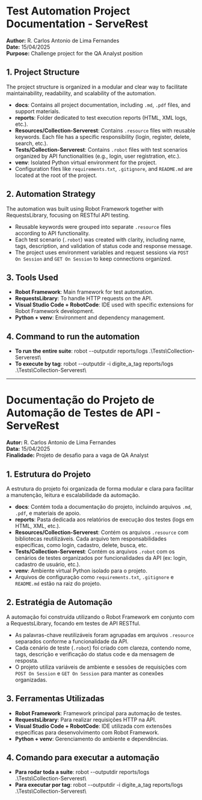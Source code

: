 
# Test Automation Project Documentation - ServeRest

**Author:** R. Carlos Antonio de Lima Fernandes  
**Date:** 15/04/2025  
**Purpose:** Challenge project for the QA Analyst position  

## 1. Project Structure

The project structure is organized in a modular and clear way to facilitate maintainability, readability, and scalability of the automation.

- **docs**: Contains all project documentation, including `.md`, `.pdf` files, and support materials.
- **reports**: Folder dedicated to test execution reports (HTML, XML logs, etc.).
- **Resources/Collection-Serverest**: Contains `.resource` files with reusable keywords. Each file has a specific responsibility (login, register, delete, search, etc.).
- **Tests/Collection-Serverest**: Contains `.robot` files with test scenarios organized by API functionalities (e.g., login, user registration, etc.).
- **venv**: Isolated Python virtual environment for the project.
- Configuration files like `requirements.txt`, `.gitignore`, and `README.md` are located at the root of the project.

## 2. Automation Strategy

The automation was built using Robot Framework together with RequestsLibrary, focusing on RESTful API testing.

- Reusable keywords were grouped into separate `.resource` files according to API functionality.
- Each test scenario (`.robot`) was created with clarity, including name, tags, description, and validation of status code and response message.
- The project uses environment variables and request sessions via `POST On Session` and `GET On Session` to keep connections organized.

## 3. Tools Used

- **Robot Framework**: Main framework for test automation.
- **RequestsLibrary**: To handle HTTP requests on the API.
- **Visual Studio Code + RobotCode**: IDE used with specific extensions for Robot Framework development.
- **Python + venv**: Environment and dependency management.

## 4. Command to run the automation

- **To run the entire suite**: robot --outputdir reports/logs .\Tests\Collection-Serverest\
- **To execute by tag**: robot --outputdir -i digite_a_tag reports/logs .\Tests\Collection-Serverest\

------------------------------------------------------------------



# Documentação do Projeto de Automação de Testes de API - ServeRest

**Autor:** R. Carlos Antonio de Lima Fernandes  
**Data:** 15/04/2025  
**Finalidade:** Projeto de desafio para a vaga de QA Analyst  

## 1. Estrutura do Projeto

A estrutura do projeto foi organizada de forma modular e clara para facilitar a manutenção, leitura e escalabilidade da automação.

- **docs**: Contém toda a documentação do projeto, incluindo arquivos `.md`, `.pdf`, e materiais de apoio.
- **reports**: Pasta dedicada aos relatórios de execução dos testes (logs em HTML, XML, etc.).
- **Resources/Collection-Serverest**: Contém os arquivos `.resource` com bibliotecas reutilizáveis. Cada arquivo tem responsabilidades específicas, como login, cadastro, delete, busca, etc.
- **Tests/Collection-Serverest**: Contém os arquivos `.robot` com os cenários de testes organizados por funcionalidades da API (ex: login, cadastro de usuário, etc.).
- **venv**: Ambiente virtual Python isolado para o projeto.
- Arquivos de configuração como `requirements.txt`, `.gitignore` e `README.md` estão na raiz do projeto.

## 2. Estratégia de Automação

A automação foi construída utilizando o Robot Framework em conjunto com a RequestsLibrary, focando em testes de API RESTful.

- As palavras-chave reutilizáveis foram agrupadas em arquivos `.resource` separados conforme a funcionalidade da API.
- Cada cenário de teste (`.robot`) foi criado com clareza, contendo nome, tags, descrição e verificação do status code e da mensagem de resposta.
- O projeto utiliza variáveis de ambiente e sessões de requisições com `POST On Session` e `GET On Session` para manter as conexões organizadas.

## 3. Ferramentas Utilizadas

- **Robot Framework**: Framework principal para automação de testes.
- **RequestsLibrary**: Para realizar requisições HTTP na API.
- **Visual Studio Code + RobotCode**: IDE utilizada com extensões específicas para desenvolvimento com Robot Framework.
- **Python + venv**: Gerenciamento do ambiente e dependências.

## 4. Comando para executar a automação

- **Para rodar toda a suíte**: robot --outputdir reports/logs .\Tests\Collection-Serverest\
- **Para executar por tag**: robot --outputdir -i digite_a_tag reports/logs .\Tests\Collection-Serverest\
